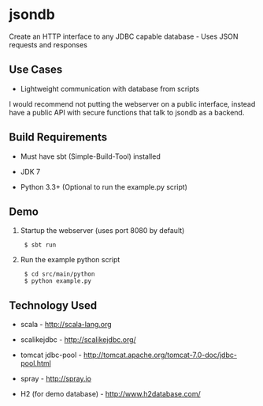 jsondb
======

Create an HTTP interface to any JDBC capable database - Uses JSON requests and responses


Use Cases
---------

* Lightweight communication with database from scripts

I would recommend not putting the webserver on a public interface, instead have a public API with secure functions that talk to jsondb as a backend.

Build Requirements
------------------

* Must have sbt (Simple-Build-Tool) installed

* JDK 7

* Python 3.3+ (Optional to run the example.py script)

Demo
----

1. Startup the webserver (uses port 8080 by default)

        $ sbt run
  
2. Run the example python script

        $ cd src/main/python
        $ python example.py
  
Technology Used
---------------

* scala - http://scala-lang.org

* scalikejdbc - http://scalikejdbc.org/

* tomcat jdbc-pool - http://tomcat.apache.org/tomcat-7.0-doc/jdbc-pool.html

* spray - http://spray.io

* H2 (for demo database) - http://www.h2database.com/
